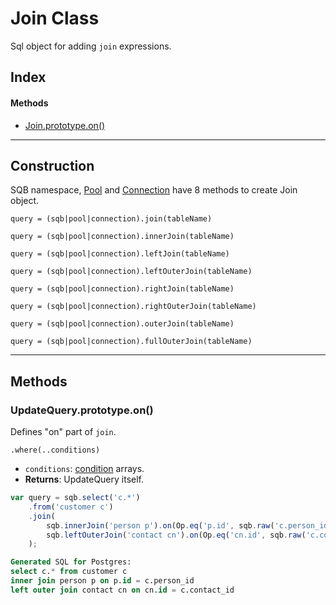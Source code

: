 # Join Class

Sql object for adding `join` expressions.

## Index

#### Methods

- [Join.prototype.on()](#joinprototypeon)

<hr>

## Construction

SQB namespace, [Pool](connection/Pool.md) and [Connection](connection/Connection.md) have 8 methods to create Join object.

`query = (sqb|pool|connection).join(tableName)`

`query = (sqb|pool|connection).innerJoin(tableName)`

`query = (sqb|pool|connection).leftJoin(tableName)`

`query = (sqb|pool|connection).leftOuterJoin(tableName)`

`query = (sqb|pool|connection).rightJoin(tableName)`

`query = (sqb|pool|connection).rightOuterJoin(tableName)`

`query = (sqb|pool|connection).outerJoin(tableName)`

`query = (sqb|pool|connection).fullOuterJoin(tableName)`

<hr>

## Methods

### UpdateQuery.prototype.on() 
Defines "on" part of `join`.

`.where(..conditions)`

- `conditions`: [condition](query-builder/operators.md) arrays.
- **Returns**: UpdateQuery itself.


```js
var query = sqb.select('c.*')
    .from('customer c')
    .join(
        sqb.innerJoin('person p').on(Op.eq('p.id', sqb.raw('c.person_id'))),
        sqb.leftOuterJoin('contact cn').on(Op.eq('cn.id', sqb.raw('c.contact_id')))
    );
```
```sql
Generated SQL for Postgres:
select c.* from customer c
inner join person p on p.id = c.person_id
left outer join contact cn on cn.id = c.contact_id
```
